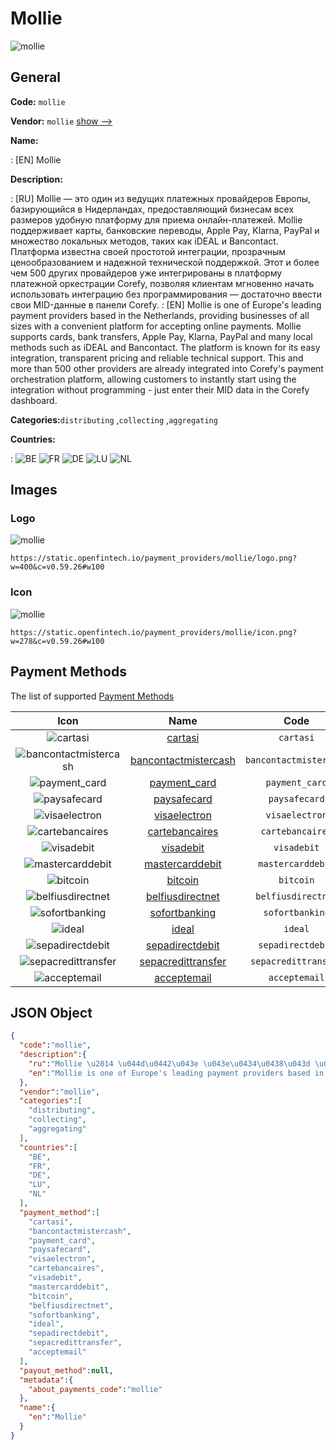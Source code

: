 
# Mollie 
![mollie](https://static.openfintech.io/payment_providers/mollie/logo.png?w=400&c=v0.59.26#w100)  

## General 
 
**Code:** `mollie` 
 
**Vendor:** `mollie` [show -->](/vendors/mollie/) 
 
**Name:** 
 
:	[EN] Mollie 
 
**Description:** 
 
: [RU] Mollie — это один из ведущих платежных провайдеров Европы, базирующийся в Нидерландах, предоставляющий бизнесам всех размеров удобную платформу для приема онлайн-платежей. Mollie поддерживает карты, банковские переводы, Apple Pay, Klarna, PayPal и множество локальных методов, таких как iDEAL и Bancontact. Платформа известна своей простотой интеграции, прозрачным ценообразованием и надежной технической поддержкой. Этот и более чем 500 других провайдеров уже интегрированы в платформу платежной оркестрации Corefy, позволяя клиентам мгновенно начать использовать интеграцию без программирования — достаточно ввести свои MID-данные в панели Corefy. 
: [EN] Mollie is one of Europe's leading payment providers based in the Netherlands, providing businesses of all sizes with a convenient platform for accepting online payments. Mollie supports cards, bank transfers, Apple Pay, Klarna, PayPal and many local methods such as iDEAL and Bancontact. The platform is known for its easy integration, transparent pricing and reliable technical support. This and more than 500 other providers are already integrated into Corefy's payment orchestration platform, allowing customers to instantly start using the integration without programming - just enter their MID data in the Corefy dashboard. 
 
**Categories:**`distributing` ,`collecting` ,`aggregating` 
 
 
**Countries:** 
 
:	![BE](https://cdnjs.cloudflare.com/ajax/libs/flag-icon-css/3.3.0/flags/4x3/be.svg#w24) 	![FR](https://cdnjs.cloudflare.com/ajax/libs/flag-icon-css/3.3.0/flags/4x3/fr.svg#w24) 	![DE](https://cdnjs.cloudflare.com/ajax/libs/flag-icon-css/3.3.0/flags/4x3/de.svg#w24) 	![LU](https://cdnjs.cloudflare.com/ajax/libs/flag-icon-css/3.3.0/flags/4x3/lu.svg#w24) 	![NL](https://cdnjs.cloudflare.com/ajax/libs/flag-icon-css/3.3.0/flags/4x3/nl.svg#w24)  

## Images 

### Logo 
 
![mollie](https://static.openfintech.io/payment_providers/mollie/logo.png?w=400&c=v0.59.26#w100)  

```
https://static.openfintech.io/payment_providers/mollie/logo.png?w=400&c=v0.59.26#w100
```  

### Icon 
 
![mollie](https://static.openfintech.io/payment_providers/mollie/icon.png?w=278&c=v0.59.26#w100)  

```
https://static.openfintech.io/payment_providers/mollie/icon.png?w=278&c=v0.59.26#w100
```  

## Payment Methods 
 
The list of supported [Payment Methods](/payment-methods/) 

|Icon|Name|Code| 
|:---:|:---:|:---:| 
|![cartasi](https://static.openfintech.io/payment_methods/cartasi/icon.png?w=278&c=v0.59.26#w100) |[cartasi](/payment-methods/cartasi/)|`cartasi`| 
|![bancontactmistercash](https://static.openfintech.io/payment_methods/bancontactmistercash/icon.png?w=278&c=v0.59.26#w100) |[bancontactmistercash](/payment-methods/bancontactmistercash/)|`bancontactmistercash`| 
|![payment_card](https://static.openfintech.io/payment_methods/payment_card/icon.svg?w=278&c=v0.59.26#w100) |[payment_card](/payment-methods/payment_card/)|`payment_card`| 
|![paysafecard](https://static.openfintech.io/payment_methods/paysafecard/icon.svg?w=278&c=v0.59.26#w100) |[paysafecard](/payment-methods/paysafecard/)|`paysafecard`| 
|![visaelectron](https://static.openfintech.io/payment_methods/visaelectron/icon.png?w=278&c=v0.59.26#w100) |[visaelectron](/payment-methods/visaelectron/)|`visaelectron`| 
|![cartebancaires](https://static.openfintech.io/payment_methods/cartebancaires/icon.png?w=278&c=v0.59.26#w100) |[cartebancaires](/payment-methods/cartebancaires/)|`cartebancaires`| 
|![visadebit](https://static.openfintech.io/payment_methods/visadebit/icon.png?w=278&c=v0.59.26#w100) |[visadebit](/payment-methods/visadebit/)|`visadebit`| 
|![mastercarddebit](https://static.openfintech.io/payment_methods/mastercarddebit/icon.png?w=278&c=v0.59.26#w100) |[mastercarddebit](/payment-methods/mastercarddebit/)|`mastercarddebit`| 
|![bitcoin](https://static.openfintech.io/payment_methods/bitcoin/icon.svg?w=278&c=v0.59.26#w100) |[bitcoin](/payment-methods/bitcoin/)|`bitcoin`| 
|![belfiusdirectnet](https://static.openfintech.io/payment_methods/belfiusdirectnet/icon.png?w=278&c=v0.59.26#w100) |[belfiusdirectnet](/payment-methods/belfiusdirectnet/)|`belfiusdirectnet`| 
|![sofortbanking](https://static.openfintech.io/payment_methods/sofortbanking/icon.svg?w=278&c=v0.59.26#w100) |[sofortbanking](/payment-methods/sofortbanking/)|`sofortbanking`| 
|![ideal](https://static.openfintech.io/payment_methods/ideal/icon.svg?w=278&c=v0.59.26#w100) |[ideal](/payment-methods/ideal/)|`ideal`| 
|![sepadirectdebit](https://static.openfintech.io/payment_methods/sepadirectdebit/icon.svg?w=278&c=v0.59.26#w100) |[sepadirectdebit](/payment-methods/sepadirectdebit/)|`sepadirectdebit`| 
|![sepacredittransfer](https://static.openfintech.io/payment_methods/sepacredittransfer/icon.svg?w=278&c=v0.59.26#w100) |[sepacredittransfer](/payment-methods/sepacredittransfer/)|`sepacredittransfer`| 
|![acceptemail](https://static.openfintech.io/payment_methods/acceptemail/icon.png?w=278&c=v0.59.26#w100) |[acceptemail](/payment-methods/acceptemail/)|`acceptemail`| 
 

## JSON Object 

```json
{
  "code":"mollie",
  "description":{
    "ru":"Mollie \u2014 \u044d\u0442\u043e \u043e\u0434\u0438\u043d \u0438\u0437 \u0432\u0435\u0434\u0443\u0449\u0438\u0445 \u043f\u043b\u0430\u0442\u0435\u0436\u043d\u044b\u0445 \u043f\u0440\u043e\u0432\u0430\u0439\u0434\u0435\u0440\u043e\u0432 \u0415\u0432\u0440\u043e\u043f\u044b, \u0431\u0430\u0437\u0438\u0440\u0443\u044e\u0449\u0438\u0439\u0441\u044f \u0432 \u041d\u0438\u0434\u0435\u0440\u043b\u0430\u043d\u0434\u0430\u0445, \u043f\u0440\u0435\u0434\u043e\u0441\u0442\u0430\u0432\u043b\u044f\u044e\u0449\u0438\u0439 \u0431\u0438\u0437\u043d\u0435\u0441\u0430\u043c \u0432\u0441\u0435\u0445 \u0440\u0430\u0437\u043c\u0435\u0440\u043e\u0432 \u0443\u0434\u043e\u0431\u043d\u0443\u044e \u043f\u043b\u0430\u0442\u0444\u043e\u0440\u043c\u0443 \u0434\u043b\u044f \u043f\u0440\u0438\u0435\u043c\u0430 \u043e\u043d\u043b\u0430\u0439\u043d-\u043f\u043b\u0430\u0442\u0435\u0436\u0435\u0439. Mollie \u043f\u043e\u0434\u0434\u0435\u0440\u0436\u0438\u0432\u0430\u0435\u0442 \u043a\u0430\u0440\u0442\u044b, \u0431\u0430\u043d\u043a\u043e\u0432\u0441\u043a\u0438\u0435 \u043f\u0435\u0440\u0435\u0432\u043e\u0434\u044b, Apple Pay, Klarna, PayPal \u0438 \u043c\u043d\u043e\u0436\u0435\u0441\u0442\u0432\u043e \u043b\u043e\u043a\u0430\u043b\u044c\u043d\u044b\u0445 \u043c\u0435\u0442\u043e\u0434\u043e\u0432, \u0442\u0430\u043a\u0438\u0445 \u043a\u0430\u043a iDEAL \u0438 Bancontact. \u041f\u043b\u0430\u0442\u0444\u043e\u0440\u043c\u0430 \u0438\u0437\u0432\u0435\u0441\u0442\u043d\u0430 \u0441\u0432\u043e\u0435\u0439 \u043f\u0440\u043e\u0441\u0442\u043e\u0442\u043e\u0439 \u0438\u043d\u0442\u0435\u0433\u0440\u0430\u0446\u0438\u0438, \u043f\u0440\u043e\u0437\u0440\u0430\u0447\u043d\u044b\u043c \u0446\u0435\u043d\u043e\u043e\u0431\u0440\u0430\u0437\u043e\u0432\u0430\u043d\u0438\u0435\u043c \u0438 \u043d\u0430\u0434\u0435\u0436\u043d\u043e\u0439 \u0442\u0435\u0445\u043d\u0438\u0447\u0435\u0441\u043a\u043e\u0439 \u043f\u043e\u0434\u0434\u0435\u0440\u0436\u043a\u043e\u0439. \u042d\u0442\u043e\u0442 \u0438 \u0431\u043e\u043b\u0435\u0435 \u0447\u0435\u043c 500 \u0434\u0440\u0443\u0433\u0438\u0445 \u043f\u0440\u043e\u0432\u0430\u0439\u0434\u0435\u0440\u043e\u0432 \u0443\u0436\u0435 \u0438\u043d\u0442\u0435\u0433\u0440\u0438\u0440\u043e\u0432\u0430\u043d\u044b \u0432 \u043f\u043b\u0430\u0442\u0444\u043e\u0440\u043c\u0443 \u043f\u043b\u0430\u0442\u0435\u0436\u043d\u043e\u0439 \u043e\u0440\u043a\u0435\u0441\u0442\u0440\u0430\u0446\u0438\u0438 Corefy, \u043f\u043e\u0437\u0432\u043e\u043b\u044f\u044f \u043a\u043b\u0438\u0435\u043d\u0442\u0430\u043c \u043c\u0433\u043d\u043e\u0432\u0435\u043d\u043d\u043e \u043d\u0430\u0447\u0430\u0442\u044c \u0438\u0441\u043f\u043e\u043b\u044c\u0437\u043e\u0432\u0430\u0442\u044c \u0438\u043d\u0442\u0435\u0433\u0440\u0430\u0446\u0438\u044e \u0431\u0435\u0437 \u043f\u0440\u043e\u0433\u0440\u0430\u043c\u043c\u0438\u0440\u043e\u0432\u0430\u043d\u0438\u044f \u2014 \u0434\u043e\u0441\u0442\u0430\u0442\u043e\u0447\u043d\u043e \u0432\u0432\u0435\u0441\u0442\u0438 \u0441\u0432\u043e\u0438 MID-\u0434\u0430\u043d\u043d\u044b\u0435 \u0432 \u043f\u0430\u043d\u0435\u043b\u0438 Corefy.",
    "en":"Mollie is one of Europe's leading payment providers based in the Netherlands, providing businesses of all sizes with a convenient platform for accepting online payments. Mollie supports cards, bank transfers, Apple Pay, Klarna, PayPal and many local methods such as iDEAL and Bancontact. The platform is known for its easy integration, transparent pricing and reliable technical support. This and more than 500 other providers are already integrated into Corefy's payment orchestration platform, allowing customers to instantly start using the integration without programming - just enter their MID data in the Corefy dashboard."
  },
  "vendor":"mollie",
  "categories":[
    "distributing",
    "collecting",
    "aggregating"
  ],
  "countries":[
    "BE",
    "FR",
    "DE",
    "LU",
    "NL"
  ],
  "payment_method":[
    "cartasi",
    "bancontactmistercash",
    "payment_card",
    "paysafecard",
    "visaelectron",
    "cartebancaires",
    "visadebit",
    "mastercarddebit",
    "bitcoin",
    "belfiusdirectnet",
    "sofortbanking",
    "ideal",
    "sepadirectdebit",
    "sepacredittransfer",
    "acceptemail"
  ],
  "payout_method":null,
  "metadata":{
    "about_payments_code":"mollie"
  },
  "name":{
    "en":"Mollie"
  }
}
```  
